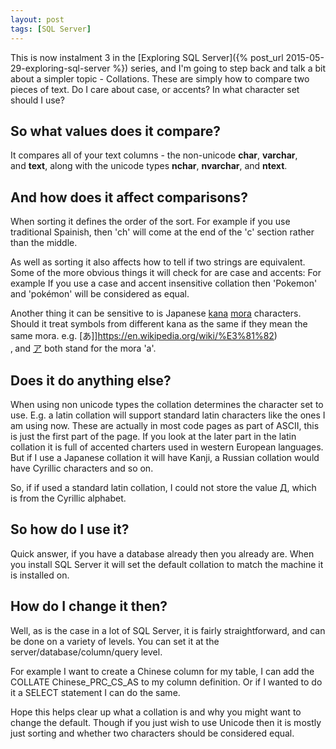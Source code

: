 ```yaml
---
layout: post
tags: [SQL Server]
---
```

This is now instalment 3 in the [Exploring SQL Server]({% post_url 2015-05-29-exploring-sql-server %}) series, and I'm going to step back and talk a bit about a simpler topic - Collations. These are simply how to compare two pieces of text. Do I care about case, or accents? In what character set should I use?

## So what values does it compare?
It compares all of your text columns - the non-unicode **char**, **varchar**, and **text**, along with the unicode types **nchar**, **nvarchar**, and **ntext**.

## And how does it affect comparisons?
When sorting it defines the order of the sort. For example if you use traditional Spainish, then 'ch' will come at the end of the 'c' section rather than the middle.

As well as sorting it also affects how to tell if two strings are equivalent. Some of the more obvious things it will check for are case and accents: For example If you use a case and accent insensitive collation then 'Pokemon' and 'pokémon' will be considered as equal.

Another thing it can be sensitive to is Japanese [kana](https://en.wikipedia.org/wiki/Kana) [mora](https://en.wikipedia.org/wiki/Mora_(linguistics)) characters. Should it treat symbols from different kana as the same if they mean the same mora. e.g. [あ]]https://en.wikipedia.org/wiki/%E3%81%82)‚ and [ア](https://en.wikipedia.org/wiki/%E3%82%A2) both stand for the mora 'a'.

## Does it do anything else?
When using non unicode types the collation determines the character set to use. E.g. a latin collation will support standard latin characters like the ones I am using now. These are actually in most code pages as part of ASCII, this is just the first part of the page. If you look at the later part in the latin collation it is full of accented charters used in western European languages. But if I use a Japanese collation it will have Kanji, a Russian collation would have Cyrillic characters and so on.

So, if if used a standard latin collation, I could not store the value Д, which is from the Cyrillic alphabet.

## So how do I use it?
Quick answer, if you have a database already then you already are. When you install SQL Server it will set the default collation to match the machine it is installed on.

## How do I change it then?
Well, as is the case in a lot of SQL Server, it is fairly straightforward, and can be done on a variety of levels. You can set it at the server/database/column/query level.

For example I want to create a Chinese column for my table, I can add the COLLATE Chinese_PRC_CS_AS to my column definition. Or if I wanted to do it a SELECT statement I can do the same.

Hope this helps clear up what a collation is and why you might want to change the default. Though if you just wish to use Unicode then it is mostly just sorting and whether two characters should be considered equal.
